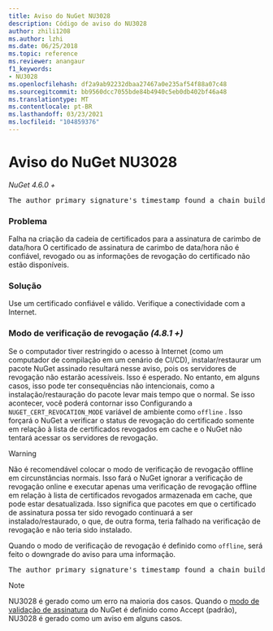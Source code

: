 ```yaml
---
title: Aviso do NuGet NU3028
description: Código de aviso do NU3028
author: zhili1208
ms.author: lzhi
ms.date: 06/25/2018
ms.topic: reference
ms.reviewer: anangaur
f1_keywords:
- NU3028
ms.openlocfilehash: df2a9ab92232dbaa27467a0e235af54f88a07c48
ms.sourcegitcommit: bb9560dcc7055bde84b4940c5eb0db402bf46a48
ms.translationtype: MT
ms.contentlocale: pt-BR
ms.lasthandoff: 03/23/2021
ms.locfileid: "104859376"
---
```

# <a name="nuget-warning-nu3028"></a>Aviso do NuGet NU3028

*NuGet 4.6.0 +*

<pre>The author primary signature's timestamp found a chain building issue: The revocation function was unable to check revocation because the revocation server could not be reached. For more information, visit https://aka.ms/certificateRevocationMode</pre>

### <a name="issue"></a>Problema
Falha na criação da cadeia de certificados para a assinatura de carimbo de data/hora O certificado de assinatura de carimbo de data/hora não é confiável, revogado ou as informações de revogação do certificado não estão disponíveis.

### <a name="solution"></a>Solução
Use um certificado confiável e válido. Verifique a conectividade com a Internet.

### <a name="revocation-check-mode-481"></a>Modo de verificação de revogação *(4.8.1 +)*
Se o computador tiver restringido o acesso à Internet (como um computador de compilação em um cenário de CI/CD), instalar/restaurar um pacote NuGet assinado resultará nesse aviso, pois os servidores de revogação não estarão acessíveis. Isso é esperado.
No entanto, em alguns casos, isso pode ter consequências não intencionais, como a instalação/restauração do pacote levar mais tempo que o normal. Se isso acontecer, você poderá contornar isso Configurando a `NUGET_CERT_REVOCATION_MODE` variável de ambiente como `offline` . Isso forçará o NuGet a verificar o status de revogação do certificado somente em relação à lista de certificados revogados em cache e o NuGet não tentará acessar os servidores de revogação.

> [!Warning]
> Não é recomendável colocar o modo de verificação de revogação offline em circunstâncias normais. Isso fará o NuGet ignorar a verificação de revogação online e executar apenas uma verificação de revogação offline em relação à lista de certificados revogados armazenada em cache, que pode estar desatualizada. Isso significa que pacotes em que o certificado de assinatura possa ter sido revogado continuará a ser instalado/restaurado, o que, de outra forma, teria falhado na verificação de revogação e não teria sido instalado.

Quando o modo de verificação de revogação é definido como `offline`, será feito o downgrade do aviso para uma informação.

<pre>The author primary signature's timestamp found a chain building issue: The revocation function was unable to check revocation because the certificate is not available in the cached certificate revocation list and NUGET_CERT_REVOCATION_MODE environment variable has been set to offline. For more information, visit https://aka.ms/certificateRevocationMode.</pre>

> [!Note]
> NU3028 é gerado como um erro na maioria dos casos. Quando o [modo de validação de assinatura](../../consume-packages/installing-signed-packages.md#configure-package-signature-requirements) do NuGet é definido como Accept (padrão), NU3028 é gerado como um aviso em alguns casos.
